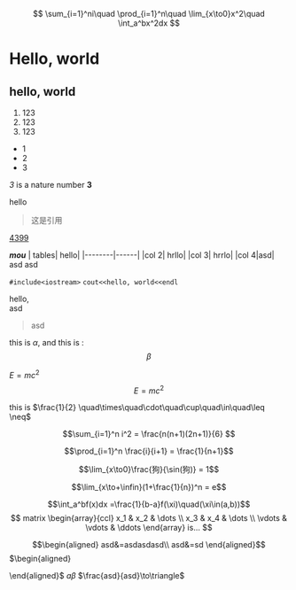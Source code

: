 
$$ 
\sum_{i=1}^ni\quad 
\prod_{i=1}^n\quad 
\lim_{x\to0}x^2\quad 
\int_a^bx^2dx 
$$
# Hello, world
## hello, world
1. 123
2. 123
3. 123

* 1
* 2
* 3

*3* is a nature number
**3** 


hello


>这是引用

[4399](www.4399.com)
  
***mou***
| tables| hello|
|--------|------|
|col 2| hrllo|
|col 3| hrrlo|
|col 4|asd| 
asd
asd

`#include<iostream>`
`cout<<hello, world<<endl`

hello, <br>asd

>asd

this is $\alpha$, and this is :
$$\beta $$

$E = mc^2$
$$E = mc^2$$

this is $\frac{1}{2} \quad\times\quad\cdot\quad\cup\quad\in\quad\leq
\neq$


$$\sum_{i=1}^n i^2 = \frac{n(n+1)(2n+1)}{6}
$$

$$\prod_{i=1}^n \frac{i}{i+1} = \frac{1}{n+1}$$

$$\lim_{x\to0}\frac{狗}{\sin(狗)} = 1$$

$$\lim_{x\to+\infin}(1+\frac{1}{n})^n = e$$

$$\int_a^bf(x)dx =\frac{1}{b-a}f(\xi)\quad(\xi\in(a,b))$$
$$ 
   matrix \begin{array}{ccl}
        x_1 & x_2 & \dots \\
        x_3 & x_4 & \dots \\
        \vdots & \vdots & \ddots
    \end{array} is...
$$

$$\begin{aligned}
asd&=asdasdasd\\
asd&=sd    
\end{aligned}$$
$\begin{aligned}
    
\end{aligned}$
$a\beta$ $\frac{asd}{asd}\to\triangle$